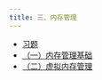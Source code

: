 ```yaml
---
title: 三、内存管理
---
```


- <a href="/notes408/posts/操作系统笔记/三内存管理/习题"> 习题 </a>
- <a href="/notes408/posts/操作系统笔记/三内存管理/一内存管理基础"> （一）内存管理基础 </a>
- <a href="/notes408/posts/操作系统笔记/三内存管理/二虚拟内存管理"> （二）虚拟内存管理 </a>

